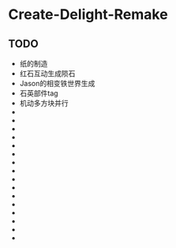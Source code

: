 # Create-Delight-Remake

## TODO

- 纸的制造
- 红石互动生成陨石
- Jason的相变铁世界生成
- 石英部件tag
- 机动多方块并行
- 
- 
- 
- 
- 
- 
- 
- 
- 
- 
- 
- 
- 
- 
- 
- 
